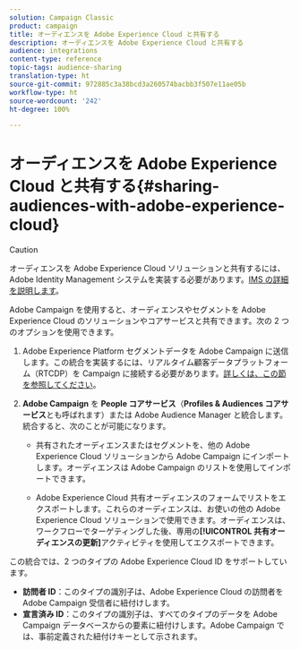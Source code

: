 ```yaml
---
solution: Campaign Classic
product: campaign
title: オーディエンスを Adobe Experience Cloud と共有する
description: オーディエンスを Adobe Experience Cloud と共有する
audience: integrations
content-type: reference
topic-tags: audience-sharing
translation-type: ht
source-git-commit: 972885c3a38bcd3a260574bacbb3f507e11ae05b
workflow-type: ht
source-wordcount: '242'
ht-degree: 100%

---
```



# オーディエンスを Adobe Experience Cloud と共有する{#sharing-audiences-with-adobe-experience-cloud}

>[!CAUTION]
>
>オーディエンスを Adobe Experience Cloud ソリューションと共有するには、Adobe Identity Management システムを実装する必要があります。[IMS の詳細を説明します](../../integrations/using/about-adobe-id.md)。

Adobe Campaign を使用すると、オーディエンスやセグメントを Adobe Experience Cloud のソリューションやコアサービスと共有できます。次の 2 つのオプションを使用できます。

1. Adobe Experience Platform セグメントデータを Adobe Campaign に送信します。この統合を実装するには、リアルタイム顧客データプラットフォーム（RTCDP）を Campaign に接続する必要があります。[詳しくは、この節を参照してください](https://experienceleague.adobe.com/docs/experience-platform/rtcdp/destinations/destinations-cat/adobe-destinations/adobe-campaign-destination.html?lang=ja#destinations)。


1. **Adobe Campaign** を **People コアサービス**（**Profiles &amp; Audiences コアサービス**&#x200B;とも呼ばれます）または Adobe Audience Manager と統合します。統合すると、次のことが可能になります。

   * 共有されたオーディエンスまたはセグメントを、他の Adobe Experience Cloud ソリューションから Adobe Campaign にインポートします。オーディエンスは Adobe Campaign のリストを使用してインポートできます。

   * Adobe Experience Cloud 共有オーディエンスのフォームでリストをエクスポートします。これらのオーディエンスは、お使いの他の Adobe Experience Cloud ソリューションで使用できます。オーディエンスは、ワークフローでターゲティングした後、専用の&#x200B;**[!UICONTROL 共有オーディエンスの更新]**&#x200B;アクティビティを使用してエクスポートできます。

この統合では、2 つのタイプの Adobe Experience Cloud ID をサポートしています。

* **訪問者 ID**：このタイプの識別子は、Adobe Experience Cloud の訪問者を Adobe Campaign 受信者に紐付けします。
* **宣言済み ID**：このタイプの識別子は、すべてのタイプのデータを Adobe Campaign データベースからの要素に紐付けします。Adobe Campaign では、事前定義された紐付けキーとして示されます。
